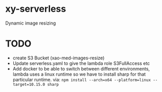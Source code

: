 # xy-serverless
Dynamic image resizing

# TODO
- create S3 Bucket (xao-med-images-resize)
- Update serverless.yaml to give the lambda role S3FullAccess etc
- Add docker to be able to switch between different environments, lambda uses a linux runtime so we have to install sharp for that particular runtime. via: `npm install --arch=x64 --platform=linux --target=10.15.0 sharp`